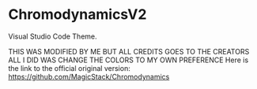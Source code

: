 # ChromodynamicsV2
Visual Studio Code Theme.

THIS WAS MODIFIED BY ME BUT ALL CREDITS GOES TO THE CREATORS ALL I DID WAS CHANGE THE COLORS TO MY OWN PREFERENCE
Here is the link to the official original version:
https://github.com/MagicStack/Chromodynamics

